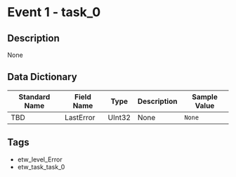 # Event 1 - task_0

## Description
None

## Data Dictionary
|Standard Name|Field Name|Type|Description|Sample Value|
|---|---|---|---|---|
|TBD|LastError|UInt32|None|`None`|

## Tags
* etw_level_Error
* etw_task_task_0